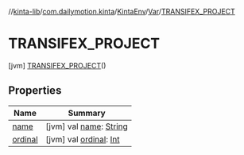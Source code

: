 //[kinta-lib](../../../../../index.md)/[com.dailymotion.kinta](../../../index.md)/[KintaEnv](../../index.md)/[Var](../index.md)/[TRANSIFEX_PROJECT](index.md)



# TRANSIFEX_PROJECT  
 [jvm] [TRANSIFEX_PROJECT](index.md)()  
   


## Properties  
  
|  Name |  Summary | 
|---|---|
| <a name="com.dailymotion.kinta/KintaEnv.Var.TRANSIFEX_PROJECT/name/#/PointingToDeclaration/"></a>[name](name.md)| <a name="com.dailymotion.kinta/KintaEnv.Var.TRANSIFEX_PROJECT/name/#/PointingToDeclaration/"></a> [jvm] val [name](name.md): [String](https://kotlinlang.org/api/latest/jvm/stdlib/kotlin/-string/index.html)   <br>|
| <a name="com.dailymotion.kinta/KintaEnv.Var.TRANSIFEX_PROJECT/ordinal/#/PointingToDeclaration/"></a>[ordinal](ordinal.md)| <a name="com.dailymotion.kinta/KintaEnv.Var.TRANSIFEX_PROJECT/ordinal/#/PointingToDeclaration/"></a> [jvm] val [ordinal](ordinal.md): [Int](https://kotlinlang.org/api/latest/jvm/stdlib/kotlin/-int/index.html)   <br>|

